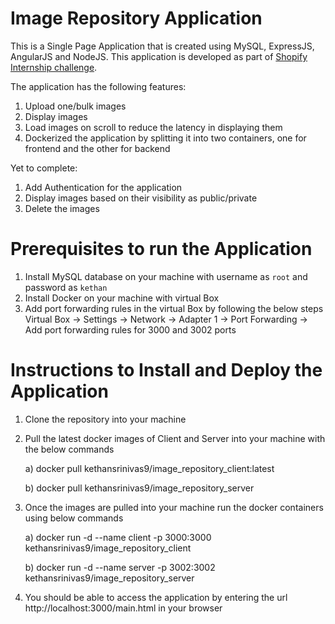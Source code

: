 # Image Repository Application
This is a Single Page Application that is created using MySQL, ExpressJS, AngularJS and NodeJS. This application is developed as part of [Shopify Internship challenge](https://docs.google.com/document/d/1ZKRywXQLZWOqVOHC4JkF3LqdpO3Llpfk_CkZPR8bjak/edit#).


The application has the following features:
1. Upload one/bulk images
2. Display images
3. Load images on scroll to reduce the latency in displaying them
4. Dockerized the application by splitting it into two containers, one for frontend and the other for backend


Yet to complete:
1. Add Authentication for the application
2. Display images based on their visibility as public/private
3. Delete the images

# Prerequisites to run the Application
1. Install MySQL database on your machine with username as `root` and password as `kethan`
2. Install Docker on your machine with virtual Box
3. Add port forwarding rules in the virtual Box by following the below steps
   Virtual Box -> Settings -> Network -> Adapter 1 -> Port Forwarding -> Add port forwarding rules for 3000 and 3002 ports

# Instructions to Install and Deploy the Application
1. Clone the repository into your machine
2. Pull the latest docker images of Client and Server into your machine with the below commands

   a) docker pull kethansrinivas9/image_repository_client:latest
   
   b) docker pull kethansrinivas9/image_repository_server
3. Once the images are pulled into your machine run the docker containers using below commands

   a) docker run -d --name client -p 3000:3000 kethansrinivas9/image_repository_client
   
   b) docker run -d --name server -p 3002:3002 kethansrinivas9/image_repository_server
4. You should be able to access the application by entering the url http://localhost:3000/main.html in your browser
